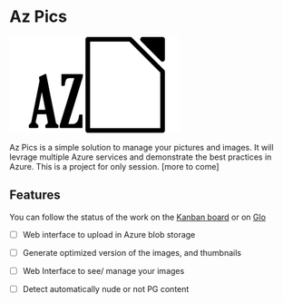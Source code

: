 # Az Pics

![Az Pics](medias/AzPics_300px.png)

Az Pics is a simple solution to manage your pictures and images. It will levrage multiple Azure services and demonstrate the best practices in Azure. This is a project for only session. [more to come]

## Features

You can follow the status of the work on the [Kanban board](https://github.com/FBoucher/AzPics/projects/2) or on [Glo](https://app.gitkraken.com/glo/board/XREL5s0RewAQYPmc)

- [ ] Web interface to upload in Azure blob storage
- [ ] Generate optimized version of the images, and thumbnails
- [ ] Web Interface to see/ manage your images
- [ ] Detect automatically nude or not PG content


